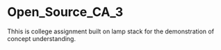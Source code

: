 # Open_Source_CA_3
Thhis is college assignment built on lamp stack for the demonstration of concept understanding.
